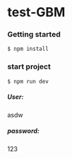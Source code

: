 # test-GBM

### Getting started
`$ npm install`

### start project
`$ npm run dev`

##### User:
asdw
##### password:
123
